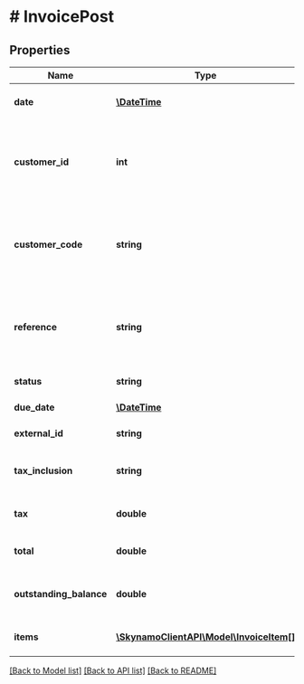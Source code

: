 # # InvoicePost

## Properties

Name | Type | Description | Notes
------------ | ------------- | ------------- | -------------
**date** | [**\DateTime**](\DateTime.md) | The date when the invoice was issued |
**customer_id** | **int** | The unique id of the customer that was invoiced - required if customer_code is not specified |
**customer_code** | **string** | The unique code of the customer that was invoiced - required if customer_id is not specified | [optional]
**reference** | **string** | The reference used to identify the invoice by a human or external system | [optional]
**status** | **string** | The status of the invoice | [optional]
**due_date** | [**\DateTime**](\DateTime.md) | The invoice due date | [optional]
**external_id** | **string** | The external id of the invoice | [optional]
**tax_inclusion** | **string** | States if the invoice is tax-inclusive ot tax-exclusive | [optional]
**tax** | **double** | The total tax amount of the invoice | [optional]
**total** | **double** | The total amount of the invoice | [optional]
**outstanding_balance** | **double** | The total outstanding balance of the invoice | [optional]
**items** | [**\SkynamoClientAPI\Model\InvoiceItem[]**](InvoiceItem.md) | A list of items included in the invoice | [optional]

[[Back to Model list]](../../README.md#models) [[Back to API list]](../../README.md#endpoints) [[Back to README]](../../README.md)
